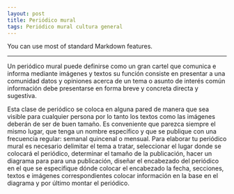 ```yaml
---
layout: post
title: Periódico mural
tags: Periódico mural cultura general
---
```


You can use most of standard Markdown features.

-----

Un periódico mural puede definirse como un gran cartel que comunica e informa mediante imágenes y textos su función consiste en presentar a una comunidad datos y opiniones acerca de un tema o asunto de interés común información debe presentarse en forma breve y concreta directa y sugestiva.

Esta clase de periódico se coloca en alguna pared de manera que sea visible para cualquier persona por lo tanto los textos como las imágenes deberán de ser de buen tamaño. Es conveniente que parezca siempre el mismo lugar, que tenga un nombre específico y que se publique con una frecuencia regular: semanal quincenal o mensual.
Para elaborar tu periódico mural es necesario delimitar el tema a tratar, seleccionar el lugar donde se colocará el periódico, determinar el tamaño de la publicación, hacer un diagrama para para una publicación, diseñar el encabezado del periódico en el que se especifique dónde colocar el encabezado la fecha, secciones, textos e imágenes correspondientes colocar información en la base en el diagrama y por último montar el periódico.

